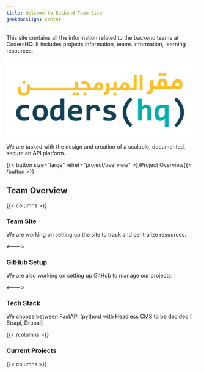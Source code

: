```yaml
---
title: Welcome to Backend Team Site
geekdocAlign: center
---
```


This site contains all the information related to the backend teams at CodersHQ. It includes projects information, teams information, learning resources.

![CodersHQ logo](/static/logo.png)

We are tasked with the design and creation of a scalable, documented, secure an API platform.

{{< button size="large" relref="project/overview" >}}Project Overview{{< /button >}}

## Team Overview

{{< columns >}}

### Team Site

We are working on setting up the site to track and centralize resources.

<--->

### GitHub Setup

We are also working on setting up GitHub to manage our projects.

<--->

### Tech Stack

We choose between FastAPI (python) with Headless CMS to be decided [ Strapi, Drupal]

{{< /columns >}}

### Current Projects

{{< columns >}}

